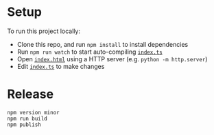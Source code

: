 # Setup

To run this project locally:

- Clone this repo, and run `npm install` to install dependencies
- Run `npm run watch` to start auto-compiling [`index.ts`](index.ts)
- Open [`index.html`](index.html) using a HTTP server (e.g. `python -m http.server`)
- Edit [`index.ts`](index.ts) to make changes

# Release

```shell
npm version minor
npm run build
npm publish
```
